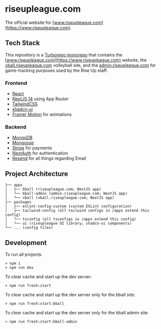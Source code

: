 # riseupleague.com

The official website for [www.riseupleague.com](https://www.riseupleague.com).

## Tech Stack

This repository is a [Turborepo monorepo](https://turbo.build/repo/docs) that contains the [www.riseupleague.com](https://www.riseupleague.com) website, the [vball.riseupleague.com](https://vball.riseupleague.com) volleyball site, and the [admin.riseupleague.com](https://admin.riseupleague.com) for game-tracking purposes used by the Rise Up staff.

### Frontend

- [React](https://react.dev)
- [NextJS 14](https://nextjs.org/) using App Router
- [TailwindCSS](https://tailwindcss.com/)
- [shadcn-ui](https://ui.shadcn.com/)
- [Framer Motion](https://www.framer.com/motion/) for animations

### Backend

- [MongoDB](https://www.mongodb.com/)
- [Mongoose](https://mongoosejs.com/)
- [Stripe](https://stripe.com/docs/js) for payments
- [NextAuth](https://next-auth.js.org/) for authentication
- [Resend](https://resend.com/) for all things regarding Email

## Project Architecture

```
├── apps
│   ├── bball (riseupleague.com; NextJS app)
│   └── bball-admin (admin.riseupleague.com; NextJS app)
│   └── vball (vball.riseupleague.com; NextJS app)
├── packages
│   ├── eslint-config-custom (custom ESLint configuration)
│   ├── tailwind-config (all tailwind configs in /apps extend this config)
│   └── tsconfig (all tsconfigs in /apps extend this config)
│   └── ui (riseupleague UI library; shadcn-ui components)
└── ... (config files)
```

## Development

To run all projects:

```
> npm i
> npm run dev
```

To clear cache and start up the dev server:

```
> npm run fresh:start
```

To clear cache and start up the dev server only for the bball site:

```
> npm run fresh:start:bball
```

To clear cache and start up the dev server only for the bball admin site:

```
> npm run fresh:start:bball-admin
```
